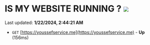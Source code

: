 # IS MY WEBSITE RUNNING ? [![](https://img.shields.io/static/v1?label=Sponsor&message=%E2%9D%A4&logo=GitHub&color=%23fe8e86)](https://github.com/sponsors/<username>)

Last updated: **1/22/2024, 2:44:21 AM**

- `GET` [https://youssefservice.me](https://youssefservice.me) - **Up** (156ms)
